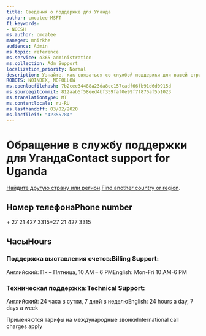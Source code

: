 ```yaml
---
title: Сведения о поддержке для Уганда
author: cmcatee-MSFT
f1.keywords:
- NOCSH
ms.author: cmcatee
manager: mnirkhe
audience: Admin
ms.topic: reference
ms.service: o365-administration
ms.collection: Adm_Support
localization_priority: Normal
description: Узнайте, как связаться со службой поддержки для вашей страны или региона.
ROBOTS: NOINDEX, NOFOLLOW
ms.openlocfilehash: 7b2cee34488a23da8ec157cadf66fb91d6d0915d
ms.sourcegitcommit: 812aab5f58eed4bf359faf0e99f7f876af5b1023
ms.translationtype: MT
ms.contentlocale: ru-RU
ms.lasthandoff: 03/02/2020
ms.locfileid: "42355784"
---
```

# <a name="contact-support-for-uganda"></a><span data-ttu-id="22bf8-103">Обращение в службу поддержки для Уганда</span><span class="sxs-lookup"><span data-stu-id="22bf8-103">Contact support for Uganda</span></span>

<span data-ttu-id="22bf8-104">[Найдите другую страну или регион](../contact-support-for-business-products.md).</span><span class="sxs-lookup"><span data-stu-id="22bf8-104">[Find another country or region](../contact-support-for-business-products.md).</span></span>

## <a name="phone-number"></a><span data-ttu-id="22bf8-105">Номер телефона</span><span class="sxs-lookup"><span data-stu-id="22bf8-105">Phone number</span></span>
<span data-ttu-id="22bf8-106">+ 27 21 427 3315</span><span class="sxs-lookup"><span data-stu-id="22bf8-106">+27 21 427 3315</span></span>

## <a name="hours"></a><span data-ttu-id="22bf8-107">Часы</span><span class="sxs-lookup"><span data-stu-id="22bf8-107">Hours</span></span>
### <a name="billing-support"></a><span data-ttu-id="22bf8-108">Поддержка выставления счетов:</span><span class="sxs-lookup"><span data-stu-id="22bf8-108">Billing Support:</span></span>

<span data-ttu-id="22bf8-109">Английский: Пн – Пятница, 10 AM – 6 PM</span><span class="sxs-lookup"><span data-stu-id="22bf8-109">English: Mon-Fri 10 AM-6 PM</span></span>

### <a name="technical-support"></a><span data-ttu-id="22bf8-110">Техническая поддержка:</span><span class="sxs-lookup"><span data-stu-id="22bf8-110">Technical Support:</span></span>

<span data-ttu-id="22bf8-111">Английский: 24 часа в сутки, 7 дней в неделю</span><span class="sxs-lookup"><span data-stu-id="22bf8-111">English: 24 hours a day, 7 days a week</span></span>

<span data-ttu-id="22bf8-112">Применяются тарифы на международные звонки</span><span class="sxs-lookup"><span data-stu-id="22bf8-112">International call charges apply</span></span>
